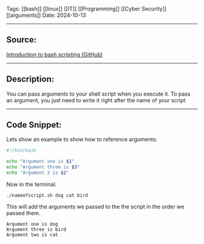 Tags: [[bash]] [[linux]] [[IT]] [[Programming]] [[Cyber Security]]  [[arguments]] 
 Date: 2024-10-13 
 
---

## Source:
[Introduction to bash scripting (GitHub)](https://github.com/bobbyiliev/introduction-to-bash-scripting/blob/main/ebook/en/content/006-bash-comments.md)

---

## Description:
You can pass arguments to your shell script when you execute it. To pass an argument, you just need to write it right after the name of your script

---

## Code Snippet:

Lets show an example to show how to reference arguments:
```Bash
#!/bin/bash

echo "Argument one is $1"
echo "Argument three is $3"
echo "Argument 2 is $2"
```

Now in the terminal: 
```Terminal 
./nameofscript.sh dog cat bird
```

This will add the arguments we passed to the the script in the order we passed them. 
```Termnal
Argument one is dog
Argument three is bird
Argument two is cat
```

